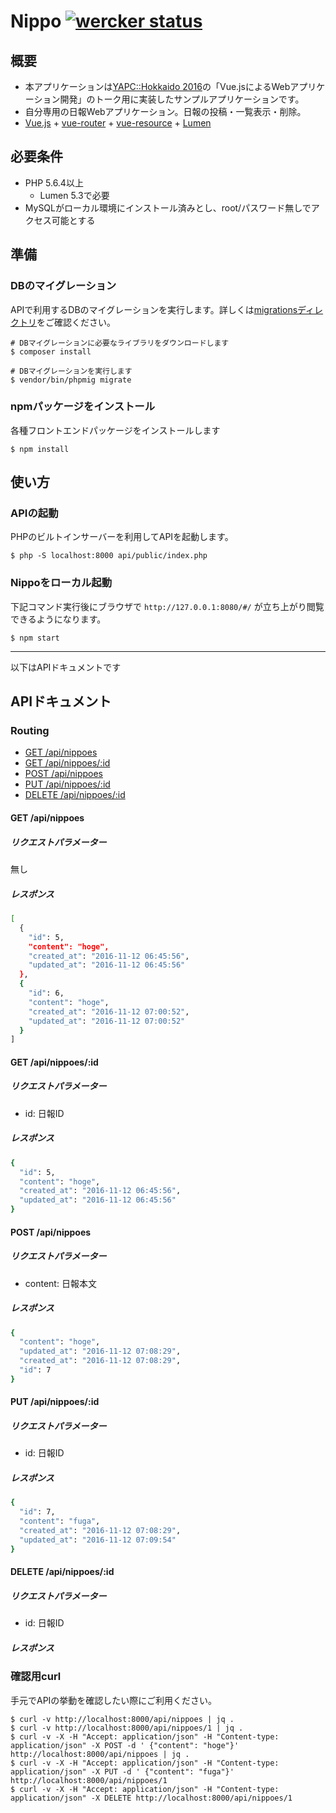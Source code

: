# Nippo [![wercker status](https://app.wercker.com/status/844ced4f65f2dfadc72f81c0532cd50d/s/master "wercker status")](https://app.wercker.com/project/byKey/844ced4f65f2dfadc72f81c0532cd50d)

## 概要
* 本アプリケーションは[YAPC::Hokkaido 2016](http://yapcjapan.org/2016hokkaido/)の「Vue.jsによるWebアプリケーション開発」のトーク用に実装したサンプルアプリケーションです。
* 自分専用の日報Webアプリケーション。日報の投稿・一覧表示・削除。
* [Vue.js](https://github.com/vuejs/vue) + [vue-router](https://github.com/vuejs/vue-router) + [vue-resource](https://github.com/pagekit/vue-resource) + [Lumen](https://lumen.laravel.com/)

## 必要条件
* PHP 5.6.4以上
  * Lumen 5.3で必要
* MySQLがローカル環境にインストール済みとし、root/パスワード無しでアクセス可能とする

## 準備
### DBのマイグレーション
APIで利用するDBのマイグレーションを実行します。詳しくは[migrationsディレクトリ](./migrations)をご確認ください。

```
# DBマイグレーションに必要なライブラリをダウンロードします
$ composer install

# DBマイグレーションを実行します
$ vendor/bin/phpmig migrate
```

### npmパッケージをインストール
各種フロントエンドパッケージをインストールします

```
$ npm install
```

## 使い方

### APIの起動
PHPのビルトインサーバーを利用してAPIを起動します。

```
$ php -S localhost:8000 api/public/index.php
```

### Nippoをローカル起動
下記コマンド実行後にブラウザで `http://127.0.0.1:8080/#/` が立ち上がり閲覧できるようになります。

```
$ npm start
```

---

以下はAPIドキュメントです

## APIドキュメント

### Routing
* [GET /api/nippoes](#get-apinippoes)
* [GET /api/nippoes/:id](#get-apinippoesid)
* [POST /api/nippoes](#post-apinippoes)
* [PUT /api/nippoes/:id](#put-apinippoesid)
* [DELETE /api/nippoes/:id](#delete-apinippoesid)

#### GET /api/nippoes
##### リクエストパラメーター
無し

##### レスポンス
```sh
[
  {
    "id": 5,
    "content": "hoge",
    "created_at": "2016-11-12 06:45:56",
    "updated_at": "2016-11-12 06:45:56"
  },
  {
    "id": 6,
    "content": "hoge",
    "created_at": "2016-11-12 07:00:52",
    "updated_at": "2016-11-12 07:00:52"
  }
]
```

#### GET /api/nippoes/:id
##### リクエストパラメーター
* id: 日報ID

##### レスポンス
```sh
{
  "id": 5,
  "content": "hoge",
  "created_at": "2016-11-12 06:45:56",
  "updated_at": "2016-11-12 06:45:56"
}
```

#### POST /api/nippoes
##### リクエストパラメーター
* content: 日報本文

##### レスポンス
```sh
{
  "content": "hoge",
  "updated_at": "2016-11-12 07:08:29",
  "created_at": "2016-11-12 07:08:29",
  "id": 7
}
```

####  PUT /api/nippoes/:id
##### リクエストパラメーター
* id: 日報ID

##### レスポンス
```sh
{
  "id": 7,
  "content": "fuga",
  "created_at": "2016-11-12 07:08:29",
  "updated_at": "2016-11-12 07:09:54"
}
```

####  DELETE /api/nippoes/:id
##### リクエストパラメーター
* id: 日報ID

##### レスポンス


### 確認用curl
手元でAPIの挙動を確認したい際にご利用ください。

```
$ curl -v http://localhost:8000/api/nippoes | jq .
$ curl -v http://localhost:8000/api/nippoes/1 | jq .
$ curl -v -X -H "Accept: application/json" -H "Content-type: application/json" -X POST -d ' {"content": "hoge"}' http://localhost:8000/api/nippoes | jq .
$ curl -v -X -H "Accept: application/json" -H "Content-type: application/json" -X PUT -d ' {"content": "fuga"}' http://localhost:8000/api/nippoes/1
$ curl -v -X -H "Accept: application/json" -H "Content-type: application/json" -X DELETE http://localhost:8000/api/nippoes/1
```
